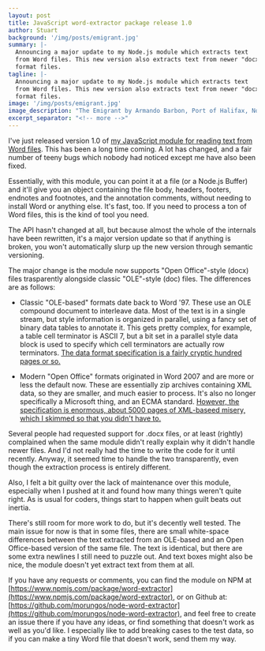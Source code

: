 ```yaml
---
layout: post
title: JavaScript word-extractor package release 1.0
author: Stuart
background: '/img/posts/emigrant.jpg'
summary: |-
  Announcing a major update to my Node.js module which extracts text
  from Word files. This new version also extracts text from newer "docx"
  format files.
tagline: |-
  Announcing a major update to my Node.js module which extracts text
  from Word files. This new version also extracts text from newer "docx"
  format files.
image: '/img/posts/emigrant.jpg'
image_description: "The Emigrant by Armando Barbon, Port of Halifax, Nova Scotia"
excerpt_separator: "<!-- more -->"
---
```


I've just released version 1.0 of [my JavaScript module for reading text 
from Word files](https://github.com/morungos/node-word-extractor). This has been a long time coming. A lot has changed, and 
a fair number of teeny bugs which nobody had noticed except me have also 
been fixed.

Essentially, with this module, you can point it at a file (or a Node.js Buffer)
and it'll give you an object containing the file body, headers, footers, endnotes
and footnotes, and the annotation comments, without needing to install Word or
anything else. It's fast, too. If you need to process a ton of Word files, this 
is the kind of tool you need. 

The API hasn't changed at all, but because almost the whole of
the internals have been rewritten, it's a major version update so that if
anything is broken, you won't automatically slurp up the new version 
through semantic versioning. 

The major change is the module now supports "Open Office"-style (docx) files
trasparently alongside classic "OLE"-style (doc) files. The differences are
as follows:

* Classic "OLE-based" formats date back to Word '97. These use an OLE 
  compound document to interleave data. Most of the text is in a single stream,
  but style information is organized in parallel, using a fancy set of binary
  data tables to annotate it. This gets pretty complex, for example, a table
  cell terminator is ASCII 7, but a bit set in a parallel style data block 
  is used to specify which cell terminators are actually row terminators. 
  [The data format specification is a fairly cryptic hundred pages or so.](https://docs.microsoft.com/en-us/openspecs/office_file_formats/ms-doc/ccd7b486-7881-484c-a137-51170af7cc22) 

* Modern "Open Office" formats originated in Word 2007 and are more or
  less the default now. These are essentially zip archives containing XML
  data, so they are smaller, and much easier to process. It's also no longer 
  specifically a Microsoft thing, and an ECMA standard. [However, the specification
  is enormous, about 5000 pages of XML-baseed misery, which I skimmed so that you didn't have to.](https://www.ecma-international.org/publications-and-standards/standards/ecma-376/)

Several people had requested support for .docx files, or at least (rightly) 
complained when the same module didn't really explain why it didn't handle 
newer files. And I'd not really had the time to write the code for it until
recently. Anyway, it seemed time to handle the two transparently, even though 
the extraction process is entirely different. 

Also, I felt a bit guilty over the lack of maintenance over this module, 
especially when I pushed at it and found how many things weren't quite right. 
As is usual for coders, things start to happen when guilt beats out inertia. 

There's still room for more work to do, but it's decently well tested. The
main issue for now is that in some files, there are small white-space differences between
the text extracted from an OLE-based and an Open Office-based version of the same
file. The text is identical, but there are some extra newlines I still need to 
puzzle out. And text boxes might also be nice, the module doesn't yet extract
text from them at all. 

If you have any requests or comments, you can find the module on NPM at
[https://www.npmjs.com/package/word-extractor](https://www.npmjs.com/package/word-extractor),
or on Github at: [https://github.com/morungos/node-word-extractor](https://github.com/morungos/node-word-extractor),
and feel free to create an issue there if you have any ideas, or find something that
doesn't work as well as you'd like. I especially like to add breaking cases to 
the test data, so if you can make a tiny Word file that doesn't work, send them my way.
